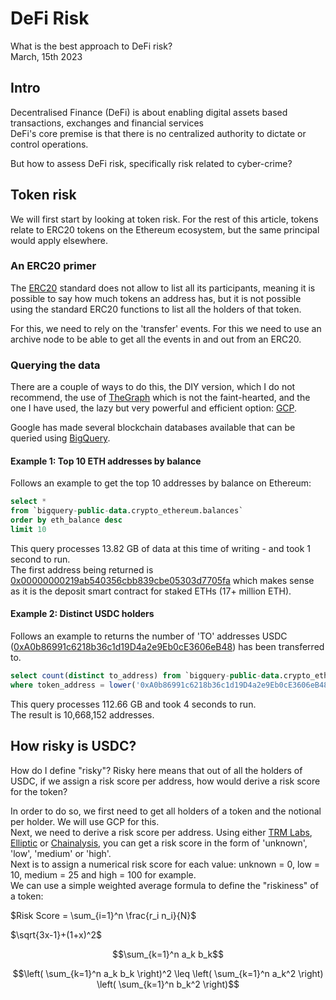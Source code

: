 # DeFi Risk

What is the best approach to DeFi risk?  
March, 15th 2023

## Intro

Decentralised Finance (DeFi) is about enabling digital assets based transactions, 
exchanges and financial services  
DeFi's core premise is that there is no centralized authority to dictate or control operations.  

But how to assess DeFi risk, specifically risk related to cyber-crime?

## Token risk

We will first start by looking at token risk. For the rest of this article, tokens relate
to ERC20 tokens on the Ethereum ecosystem, but the same principal would apply elsewhere.  

### An ERC20 primer
The [ERC20](https://ethereum.org/en/developers/docs/standards/tokens/erc-20/) standard does not allow to list
all its participants, meaning it is possible to say how much tokens an address has, but it is not possible
using the standard ERC20 functions to list all the holders of that token.  

For this, we need to rely on the 'transfer' events. For this we need to use an archive node to be able to 
get all the events in and out from an ERC20.  

### Querying the data
There are a couple of ways to do this, the DIY version, which I do not recommend, the use of [TheGraph](https://thegraph.com/) which
is not the faint-hearted, and the one I have used, the lazy but very powerful and efficient option: [GCP](https://cloud.google.com/).  

Google has made several blockchain databases available that can be queried using [BigQuery](https://cloud.google.com/bigquery).  

#### Example 1: Top 10 ETH addresses by balance
Follows an example to get the top 10 addresses by balance on Ethereum:

```sql
select *
from `bigquery-public-data.crypto_ethereum.balances`
order by eth_balance desc
limit 10
```

This query processes 13.82 GB of data at this time of writing - and took 1 second to run.  
The first address being returned is [0x00000000219ab540356cbb839cbe05303d7705fa](https://etherscan.io/address/0x00000000219ab540356cbb839cbe05303d7705fa) which makes sense as it is
the deposit smart contract for staked ETHs (17+ million ETH).

#### Example 2: Distinct USDC holders
Follows an example to returns the number of 'TO' addresses USDC ([0xA0b86991c6218b36c1d19D4a2e9Eb0cE3606eB48](https://etherscan.io/address/0xA0b86991c6218b36c1d19D4a2e9Eb0cE3606eB48)) has been 
transferred to.

```sql
select count(distinct to_address) from `bigquery-public-data.crypto_ethereum.token_transfers`
where token_address = lower('0xA0b86991c6218b36c1d19D4a2e9Eb0cE3606eB48'); 
```

This query processes 112.66 GB and took 4 seconds to run.  
The result is 10,668,152 addresses.

## How risky is USDC?

How do I define "risky"? Risky here means that out of all the holders of USDC, if we assign a risk score per address,
how would derive a risk score for the token?  

In order to do so, we first need to get all holders of a token and the notional per holder. We will use GCP for this.  
Next, we need to derive a risk score per address. Using either [TRM Labs](https://www.trmlabs.com/), [Elliptic](https://www.elliptic.co/) 
or [Chainalysis](https://www.chainalysis.com/), you can get a risk score in the form of 'unknown', 'low', 'medium' or 'high'.  
Next is to assign a numerical risk score for each value: unknown = 0, low = 10, medium = 25 and high = 100 for example.  
We can use a simple weighted average formula to define the "riskiness" of a token: 

$Risk Score = \sum_{i=1}^n \frac{r_i n_i}{N}$

$\sqrt{3x-1}+(1+x)^2$

$$\sum_{k=1}^n a_k b_k$$

$$\left( \sum_{k=1}^n a_k b_k \right)^2 \leq \left( \sum_{k=1}^n a_k^2 \right) \left( \sum_{k=1}^n b_k^2 \right)$$

